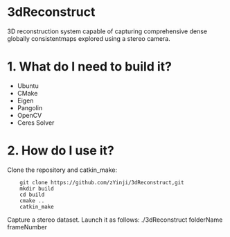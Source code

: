 # 3dReconstruct
3D reconstruction system capable of capturing comprehensive dense globally consistentmaps explored using a stereo camera.

# 1. What do I need to build it? #
* Ubuntu
* CMake
* Eigen
* Pangolin
* OpenCV
* Ceres Solver

# 2. How do I use it? #
Clone the repository and catkin_make:
```
    git clone https://github.com/zYinji/3dReconstruct,git
    mkdir build
    cd build
    cmake ..
    catkin_make
```
Capture a stereo dataset. Launch it as follows:
./3dReconstruct folderName frameNumber
